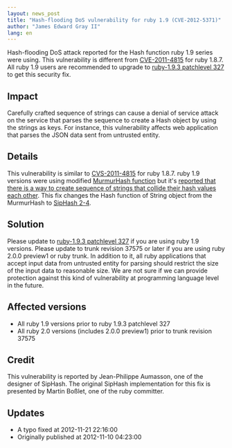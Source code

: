 ```yaml
---
layout: news_post
title: "Hash-flooding DoS vulnerability for ruby 1.9 (CVE-2012-5371)"
author: "James Edward Gray II"
lang: en
---
```


Hash-flooding DoS attack reported for the Hash function ruby 1.9 series
were using. This vulnerability is different from [CVE-2011-4815][1] for
ruby 1.8.7. All ruby 1.9 users are recommended to upgrade to [ruby-1.9.3
patchlevel 327][2] to get this security fix.

## Impact

Carefully crafted sequence of strings can cause a denial of service
attack on the service that parses the sequence to create a Hash object
by using the strings as keys. For instance, this vulnerability affects
web application that parses the JSON data sent from untrusted entity.

## Details

This vulnerability is similar to [CVS-2011-4815][1] for ruby 1.8.7. ruby
1.9 versions were using modified [MurmurHash function][3] but it\'s
[reported that there is a way to create sequence of strings that collide
their hash values each other][4]. This fix changes the Hash function of
String object from the MurmurHash to [SipHash 2-4][5].

## Solution

Please update to [ruby-1.9.3 patchlevel 327][2] if you are using ruby
1.9 versions. Please update to trunk revision 37575 or later if you are
using ruby 2.0.0 preview1 or ruby trunk. In addition to it, all ruby
applications that accept input data from untrusted entity for parsing
should restrict the size of the input data to reasonable size. We are
not sure if we can provide protection against this kind of vulnerability
at programming language level in the future.

## Affected versions

* All ruby 1.9 versions prior to ruby 1.9.3 patchlevel 327
* All ruby 2.0 versions (includes 2.0.0 preview1) prior to trunk
  revision 37575

## Credit

This vulnerability is reported by Jean-Philippe Aumasson, one of the
designer of SipHash. The original SipHash implementation for this fix is
presented by Martin Boßlet, one of the ruby committer.

## Updates

* A typo fixed at 2012-11-21 22:16:00
* Originally published at 2012-11-10 04:23:00



[1]: http://www.ruby-lang.org/en/news/2011/12/28/denial-of-service-attack-was-found-for-rubys-hash-algorithm-cve-2011-4815/ 
[2]: http://www.ruby-lang.org/en/news/2012/11/09/ruby-1-9-3-p327-is-released/ 
[3]: https://sites.google.com/site/murmurhash/ 
[4]: http://2012.appsec-forum.ch/conferences/#c17 
[5]: https://www.131002.net/siphash/ 
